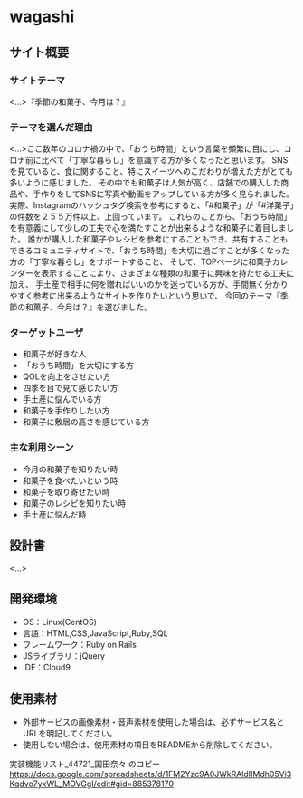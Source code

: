 # wagashi

## サイト概要
### サイトテーマ
<...>『季節の和菓子、今月は？』

### テーマを選んだ理由
<...>ここ数年のコロナ禍の中で、「おうち時間」という言葉を頻繁に目にし、コロナ前に比べて「丁寧な暮らし」を意識する方が多くなったと思います。
SNSを見ていると、食に関すること、特にスイーツへのこだわりが増えた方がとても多いように感じました。
その中でも和菓子は人気が高く、店舗での購入した商品や、手作りをしてSNSに写真や動画をアップしている方が多く見られました。
実際、Instagramのハッシュタグ検索を参考にすると、「#和菓子」が「#洋菓子」の件数を２５５万件以上、上回っています。
これらのことから、「おうち時間」を有意義にして少しの工夫で心を満たすことが出来るような和菓子に着目しました。
誰かが購入した和菓子やレシピを参考にすることもでき、共有することもできるコミュニティサイトで、「おうち時間」を大切に過ごすことが多くなった方の「丁寧な暮らし」をサポートすること、
そして、TOPページに和菓子カレンダーを表示することにより、さまざまな種類の和菓子に興味を持たせる工夫に加え、
手土産で相手に何を贈ればいいのかを迷っている方が、手間無く分かりやすく参考に出来るようなサイトを作りたいという思いで、
今回のテーマ『季節の和菓子、今月は？』を選びました。

### ターゲットユーザ
- 和菓子が好きな人
- 「おうち時間」を大切にする方
- QOLを向上をさせたい方
- 四季を目で見て感じたい方
- 手土産に悩んでいる方
- 和菓子を手作りしたい方
- 和菓子に敷居の高さを感じている方

### 主な利用シーン
- 今月の和菓子を知りたい時
- 和菓子を食べたいという時
- 和菓子を取り寄せたい時
- 和菓子のレシピを知りたい時
- 手土産に悩んだ時

## 設計書
<...>

## 開発環境
- OS：Linux(CentOS)
- 言語：HTML,CSS,JavaScript,Ruby,SQL
- フレームワーク：Ruby on Rails
- JSライブラリ：jQuery
- IDE：Cloud9

## 使用素材
- 外部サービスの画像素材・音声素材を使用した場合は、必ずサービス名とURLを明記してください。
- 使用しない場合は、使用素材の項目をREADMEから削除してください。

実装機能リスト_44721_国田奈々 のコピー
<https://docs.google.com/spreadsheets/d/1FM2Yzc9A0JWkRAldIIMdh05Vi3Kqdvo7yxWL_MOVGgI/edit#gid=885378170>